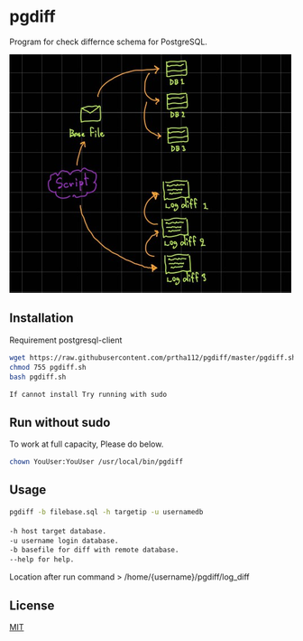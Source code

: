 # pgdiff
Program for check differnce schema for PostgreSQL.

![alt text](https://github.com/prtha112/pgdiff/blob/master/concept.jpg)

## Installation

Requirement postgresql-client

```bash
wget https://raw.githubusercontent.com/prtha112/pgdiff/master/pgdiff.sh
chmod 755 pgdiff.sh
bash pgdiff.sh
```
`If cannot install Try running with sudo`

## Run without sudo
To work at full capacity, Please do below.

```bash
chown YouUser:YouUser /usr/local/bin/pgdiff
```

## Usage

```bash
pgdiff -b filebase.sql -h targetip -u usernamedb

-h host target database.
-u username login database.
-b basefile for diff with remote database.
--help for help.
```

Location after run command > /home/{username}/pgdiff/log_diff

## License
[MIT](https://github.com/prtha112/pgdiff/blob/master/LICENSE)
